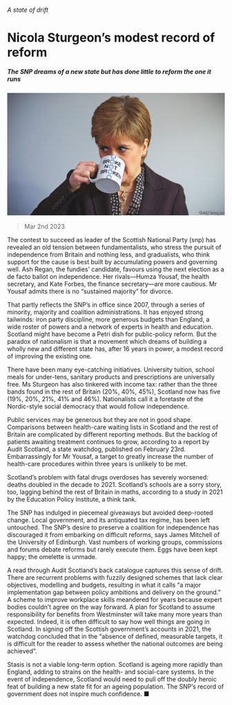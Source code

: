###### A state of drift

# Nicola Sturgeon’s modest record of reform 

##### The SNP dreams of a new state but has done little to reform the one it runs 

![image](images/20230304_BRP001.jpg) 

> Mar 2nd 2023 

The contest to succeed  as leader of the Scottish National Party (snp) has revealed an old tension between fundamentalists, who stress the pursuit of independence from Britain and nothing less, and gradualists, who think support for the cause is best built by accumulating powers and governing well. Ash Regan, the fundies’ candidate, favours using the next election as a de facto ballot on independence. Her rivals—Humza Yousaf, the health secretary, and Kate Forbes, the finance secretary—are more cautious. Mr Yousaf admits there is no “sustained majority” for divorce. 

That partly reflects the SNP’s  in office since 2007, through a series of minority, majority and coalition administrations. It has enjoyed strong tailwinds: iron party discipline, more generous budgets than England, a wide roster of powers and a network of experts in health and education. Scotland might have become a Petri dish for public-policy reform. But the paradox of nationalism is that a movement which dreams of building a wholly new and different state has, after 16 years in power, a modest record of improving the existing one. 

There have been many eye-catching initiatives. University tuition, school meals for under-tens, sanitary products and prescriptions are universally free. Ms Sturgeon has also tinkered with income tax: rather than the three bands found in the rest of Britain (20%, 40%, 45%), Scotland now has five (19%, 20%, 21%, 41% and 46%). Nationalists call it a foretaste of the Nordic-style social democracy that would follow independence.

Public services may be generous but they are not in good shape. Comparisons between health-care waiting lists in Scotland and the rest of Britain are complicated by different reporting methods. But the backlog of patients awaiting treatment continues to grow, according to a report by Audit Scotland, a state watchdog, published on February 23rd. Embarrassingly for Mr Yousaf, a target to greatly increase the number of health-care procedures within three years is unlikely to be met.

Scotland’s problem with fatal drugs overdoses has severely worsened: deaths doubled in the decade to 2021. Scotland’s schools are a sorry story, too, lagging behind the rest of Britain in maths, according to a study in 2021 by the Education Policy Institute, a think tank. 

The SNP has indulged in piecemeal giveaways but avoided deep-rooted change. Local government, and its antiquated tax regime, has been left untouched. The SNP’s desire to preserve a coalition for independence has discouraged it from embarking on difficult reforms, says James Mitchell of the University of Edinburgh. Vast numbers of working groups, commissions and forums debate reforms but rarely execute them. Eggs have been kept happy; the omelette is unmade. 

 A read through Audit Scotland’s back catalogue captures this sense of drift. There are recurrent problems with fuzzily designed schemes that lack clear objectives, modelling and budgets, resulting in what it calls “a major implementation gap between policy ambitions and delivery on the ground.” A scheme to improve workplace skills meandered for years because expert bodies couldn’t agree on the way forward. A plan for Scotland to assume responsibility for benefits from Westminster will take many more years than expected. Indeed, it is often difficult to say how well things are going in Scotland. In signing off the Scottish government’s accounts in 2021, the watchdog concluded that in the “absence of defined, measurable targets, it is difficult for the reader to assess whether the national outcomes are being achieved”.

Stasis is not a viable long-term option. Scotland is ageing more rapidly than England, adding to strains on the health- and social-care systems. In the event of independence, Scotland would need to pull off the doubly heroic feat of building a new state fit for an ageing population. The SNP’s record of government does not inspire much confidence. ■


